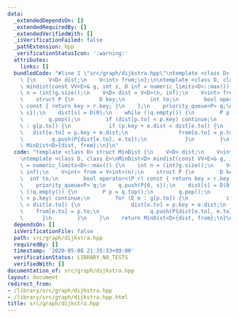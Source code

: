 ```yaml
---
data:
  _extendedDependsOn: []
  _extendedRequiredBy: []
  _extendedVerifiedWith: []
  _isVerificationFailed: false
  _pathExtension: hpp
  _verificationStatusIcon: ':warning:'
  attributes:
    links: []
  bundledCode: "#line 1 \"src/graph/dijkstra.hpp\"\ntemplate <class D> struct MinDist\
    \ {\n    V<D> dist;\n    V<int> from;\n};\n\ntemplate <class D, class E>\nMinDist<D>\
    \ mindist(const VV<E>& g, int s, D inf = numeric_limits<D>::max()) {\n    int\
    \ n = (int)g.size();\n    V<D> dist = V<D>(n, inf);\n    V<int> from = V<int>(n);\n\
    \    struct P {\n        D key;\n        int to;\n        bool operator<(P r)\
    \ const { return key > r.key; }\n    };\n    priority_queue<P> q;\n    q.push(P{0,\
    \ s});\n    dist[s] = D(0);\n    while (!q.empty()) {\n        P p = q.top();\n\
    \        q.pop();\n        if (dist[p.to] < p.key) continue;\n        for (E e\
    \ : g[p.to]) {\n            if (p.key + e.dist < dist[e.to]) {\n             \
    \   dist[e.to] = p.key + e.dist;\n                from[e.to] = p.to;\n       \
    \         q.push(P{dist[e.to], e.to});\n            }\n        }\n    }\n    return\
    \ MinDist<D>{dist, from};\n}\n"
  code: "template <class D> struct MinDist {\n    V<D> dist;\n    V<int> from;\n};\n\
    \ntemplate <class D, class E>\nMinDist<D> mindist(const VV<E>& g, int s, D inf\
    \ = numeric_limits<D>::max()) {\n    int n = (int)g.size();\n    V<D> dist = V<D>(n,\
    \ inf);\n    V<int> from = V<int>(n);\n    struct P {\n        D key;\n      \
    \  int to;\n        bool operator<(P r) const { return key > r.key; }\n    };\n\
    \    priority_queue<P> q;\n    q.push(P{0, s});\n    dist[s] = D(0);\n    while\
    \ (!q.empty()) {\n        P p = q.top();\n        q.pop();\n        if (dist[p.to]\
    \ < p.key) continue;\n        for (E e : g[p.to]) {\n            if (p.key + e.dist\
    \ < dist[e.to]) {\n                dist[e.to] = p.key + e.dist;\n            \
    \    from[e.to] = p.to;\n                q.push(P{dist[e.to], e.to});\n      \
    \      }\n        }\n    }\n    return MinDist<D>{dist, from};\n}\n"
  dependsOn: []
  isVerificationFile: false
  path: src/graph/dijkstra.hpp
  requiredBy: []
  timestamp: '2020-05-08 21:35:33+09:00'
  verificationStatus: LIBRARY_NO_TESTS
  verifiedWith: []
documentation_of: src/graph/dijkstra.hpp
layout: document
redirect_from:
- /library/src/graph/dijkstra.hpp
- /library/src/graph/dijkstra.hpp.html
title: src/graph/dijkstra.hpp
---
```

